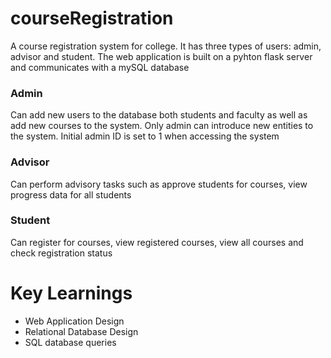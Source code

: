 # courseRegistration
A course registration system for college. It has three types of users: admin, advisor and student.
The web application is built on a pyhton flask server and communicates with a mySQL database
### Admin
Can add new users to the database both students and faculty as well as add new courses to the system.
Only admin can introduce new entities to the system.
Initial admin ID is set to 1 when accessing the system

### Advisor
Can perform advisory tasks such as approve students for courses, view progress data for all students

### Student
Can register for courses, view registered courses, view all courses and check registration status

# Key Learnings
<ul>
  <li>Web Application Design</li>
  <li>Relational Database Design</li>
  <li>SQL database queries</li>
</ul>
